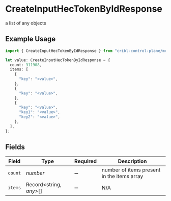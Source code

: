 # CreateInputHecTokenByIdResponse

a list of any objects

## Example Usage

```typescript
import { CreateInputHecTokenByIdResponse } from "cribl-control-plane/models/operations";

let value: CreateInputHecTokenByIdResponse = {
  count: 311908,
  items: [
    {
      "key": "<value>",
    },
    {
      "key": "<value>",
    },
    {
      "key": "<value>",
      "key1": "<value>",
      "key2": "<value>",
    },
  ],
};
```

## Fields

| Field                                      | Type                                       | Required                                   | Description                                |
| ------------------------------------------ | ------------------------------------------ | ------------------------------------------ | ------------------------------------------ |
| `count`                                    | *number*                                   | :heavy_minus_sign:                         | number of items present in the items array |
| `items`                                    | Record<string, *any*>[]                    | :heavy_minus_sign:                         | N/A                                        |